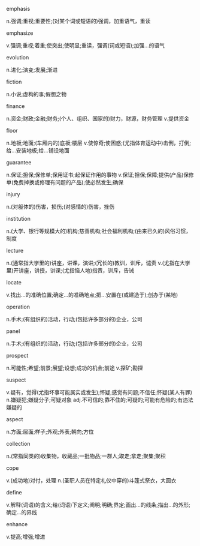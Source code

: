 emphasis

n.强调;重视;重要性;(对某个词或短语的)强调，加重语气，重读

emphasize

v.强调;重视;着重;使突出;使明显;重读，强调(词或短语);加强…的语气

evolution

n.进化;演变;发展;渐进

fiction

n.小说;虚构的事;假想之物

finance

n.资金;财政;金融;财务;(个人、组织、国家的)财力，财源，财务管理
v.提供资金

floor

n.地板;地面;(车厢内的)底板;楼层
v.使惊奇;使困惑;(尤指体育运动中)击倒，打倒;给…安装地板;给…铺设地面

guarantee

n.保证;担保;保修单;保用证书;起保证作用的事物
v.保证;担保;保障;提供(产品)保修单(免费掉换或修理有问题的产品);使必然发生;确保

injury

n.(对躯体的)伤害，损伤;(对感情的)伤害，挫伤

institution

n.(大学、银行等规模大的)机构;慈善机构;社会福利机构;(由来已久的)风俗习惯，制度

lecture

n.(通常指大学里的)讲座，讲课，演讲;(冗长的)教训，训斥，谴责
v.(尤指在大学里)开讲座，讲授，讲课;(尤指恼人地)指责，训斥，告诫

locate

v.找出…的准确位置;确定…的准确地点;把…安置在(或建造于);创办于(某地)

operation

n.手术;(有组织的)活动，行动;(包括许多部分的)企业，公司

panel

n.手术;(有组织的)活动，行动;(包括许多部分的)企业，公司

prospect

n.可能性;希望;前景;展望;设想;成功的机会;前途
v.探矿;勘探

suspect

v.疑有，觉得(尤指坏事可能属实或发生);怀疑;感觉有问题;不信任;怀疑(某人有罪)
n.嫌疑犯;嫌疑分子;可疑对象
adj.不可信的;靠不住的;可疑的;可能有危险的;有违法嫌疑的

aspect

n.方面;层面;样子;外观;外表;朝向;方位

collection

n.(常指同类的)收集物，收藏品;一批物品;一群人;取走;拿走;聚集;聚积

cope

v.(成功地)对付，处理
n.(圣职人员在特定礼仪中穿的)斗篷式祭衣，大圆衣

define

v.解释(词语)的含义;给(词语)下定义;阐明;明确;界定;画出…的线条;描出…的外形;确定…的界线

enhance

v.提高;增强;增进
